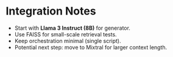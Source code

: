 # Integration Notes

- Start with **Llama 3 Instruct (8B)** for generator.  
- Use FAISS for small-scale retrieval tests.  
- Keep orchestration minimal (single script).  
- Potential next step: move to Mixtral for larger context length.
